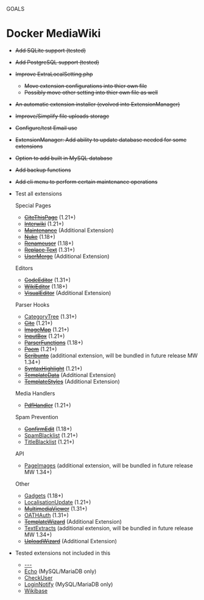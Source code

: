 GOALS

# Docker MediaWiki

- ~~Add SQLite support (tested)~~
- ~~Add PostgreSQL support (tested)~~
- ~~Improve ExtraLocalSetting.php~~
	- ~~Move extension configurations into thier own file~~
	- ~~Possibly move other setting into thier own file as well~~
- ~~An automatic extension installer (evolved into ExtensionManager)~~
- ~~Improve/Simplify file uploads storage~~
- ~~Configure/test Email use~~
- ~~ExtensionManager: Add ability to update database needed for some extensions~~
- ~~Option to add built in MySQL database~~
- ~~Add backup functions~~
- ~~Add cli menu to perform certain maintenance operations~~
- Test all extensions
	
	Special Pages
	- ~~[CiteThisPage](https://www.mediawiki.org/wiki/Extension:CiteThisPage)~~  (1.21+)
	- ~~[Interwiki](https://www.mediawiki.org/wiki/Extension:Interwiki)~~ (1.21+)
	- ~~[Maintenance](https://www.mediawiki.org/wiki/Extension:Maintenance)~~  (Additional Extension)
	- ~~[Nuke](https://www.mediawiki.org/wiki/Extension:Nuke)~~  (1.18+)
	- ~~[Renameuser](https://www.mediawiki.org/wiki/Extension:Renameuser)~~  (1.18+)
	- ~~[Replace Text](https://www.mediawiki.org/wiki/Extension:Replace_Text)~~  (1.31+)
	- ~~[UserMerge](https://www.mediawiki.org/wiki/Extension:UserMerge)~~  (Additional Extension)

	Editors
	- ~~[CodeEditor](https://www.mediawiki.org/wiki/Extension:CodeEditor)~~  (1.31+)
	- ~~[WikiEditor](https://www.mediawiki.org/wiki/Extension:WikiEditor)~~  (1.18+)
	- ~~[VisualEditor](https://www.mediawiki.org/wiki/VisualEditor)~~  (Additional Extension)

	Parser Hooks
	- [CategoryTree](https://www.mediawiki.org/wiki/Extension:CategoryTree)  (1.31+)
	- ~~[Cite](https://www.mediawiki.org/wiki/Extension:Cite)~~  (1.21+)
	- ~~[ImageMap](https://www.mediawiki.org/wiki/Extension:ImageMap)~~  (1.21+)
	- ~~[InputBox](https://www.mediawiki.org/wiki/Extension:InputBox)~~  (1.21+)
	- ~~[ParserFunctions](https://www.mediawiki.org/wiki/Extension:ParserFunctions)~~  (1.18+)
	- ~~[Poem](https://www.mediawiki.org/wiki/Extension:Poem)~~  (1.21+)
	- ~~[Scribunto](https://www.mediawiki.org/wiki/Extension:Scribunto)~~  (additional extension, will be bundled in future release MW 1.34+)
	- ~~[SyntaxHighlight](https://www.mediawiki.org/wiki/Extension:SyntaxHighlight)~~  (1.21+)
	- ~~[TemplateData](https://www.mediawiki.org/wiki/Extension:TemplateData)~~  (Additional Extension)
	- ~~[TemplateStyles](https://www.mediawiki.org/wiki/Extension:TemplateStyles)~~  (Additional Extension)

	Media Handlers
	- ~~[PdfHandler](https://www.mediawiki.org/wiki/Extension:PdfHandler)~~  (1.21+)

	Spam Prevention
	- ~~[ConfirmEdit](https://www.mediawiki.org/wiki/Extension:ConfirmEdit)~~  (1.18+)
	- [SpamBlacklist](https://www.mediawiki.org/wiki/Extension:SpamBlacklist)  (1.21+)
	- [TitleBlacklist](https://www.mediawiki.org/wiki/Extension:TitleBlacklist)  (1.21+)

	API
	- [PageImages](https://www.mediawiki.org/wiki/Extension:PageImages)  (additional extension, will be bundled in future release MW 1.34+)

	Other
	- [Gadgets](https://www.mediawiki.org/wiki/Extension:Gadgets)  (1.18+)
	- [LocalisationUpdate](https://www.mediawiki.org/wiki/Extension:LocalisationUpdate)  (1.21+)
	- ~~[MultimediaViewer](https://www.mediawiki.org/wiki/Extension:MultimediaViewer)~~  (1.31+)
	- [OATHAuth](https://www.mediawiki.org/wiki/Extension:OATHAuth)  (1.31+)
	- ~~[TemplateWizard](https://www.mediawiki.org/wiki/Extension:TemplateWizard)~~  (Additional Extension)
	- [TextExtracts](https://www.mediawiki.org/wiki/Extension:TextExtracts)  (additional extension, will be bundled in future release MW 1.34+)
	- ~~[UploadWizard](https://www.mediawiki.org/wiki/Extension:UploadWizard)~~  (Additional Extension)

- Tested extensions not included in this
	- [---](https://www.mediawiki.org/wiki/Extension:---)
	- [Echo](https://www.mediawiki.org/wiki/Extension:Echo) (MySQL/MariaDB only)
	- [CheckUser](https://www.mediawiki.org/wiki/Extension:CheckUser)
	- [LoginNotify](https://www.mediawiki.org/wiki/Extension:LoginNotify) (MySQL/MariaDB only)
	- [Wikibase](https://www.mediawiki.org/wiki/Wikibase)